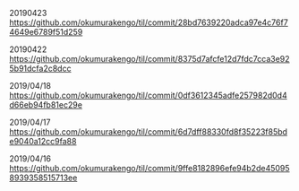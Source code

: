 20190423 https://github.com/okumurakengo/til/commit/28bd7639220adca97e4c76f74649e6789f51d259

20190422 https://github.com/okumurakengo/til/commit/8375d7afcfe12d7fdc7cca3e925b91dcfa2c8dcc

2019/04/18	https://github.com/okumurakengo/til/commit/0df3612345adfe257982d0d4d66eb94fb81ec29e

2019/04/17	https://github.com/okumurakengo/til/commit/6d7dff88330fd8f35223f85bde9040a12cc9fa88

2019/04/16	https://github.com/okumurakengo/til/commit/9ffe8182896efe94b2de450958939358515713ee
